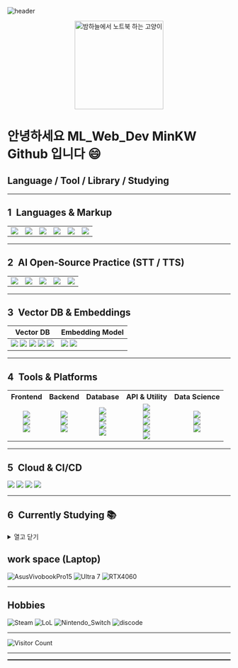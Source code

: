<!-- 헤더 이미지들 -->
![header](https://capsule-render.vercel.app/api?type=Transparent&color=auto&height=100&section=header&text=Hi&nbsp;mkw&nbsp;Github&fontSize=50)

<p align="center">
  <img src="https://github.com/user-attachments/assets/cca48d66-1a54-4b3e-b0d7-fcaea11d637e" width="200" alt="밤하늘에서 노트북 하는 고양이"/>
</p>

# 안녕하세요 ML_Web_Dev MinKW Github 입니다 😄

## Language / Tool / Library / Studying

</div>

---

## 1 Languages & Markup

<table>
  <tr>
    <td align="center"><img src="https://img.shields.io/badge/Python-14354C?style=for-the-badge&logo=python&logoColor=white"/></td>
    <td align="center"><img src="https://img.shields.io/badge/JavaScript-F7DF1E?style=for-the-badge&logo=javascript&logoColor=black"/></td>
    <td align="center"><img src="https://img.shields.io/badge/HTML-239120?style=for-the-badge&logo=html5&logoColor=white"/></td>
    <td align="center"><img src="https://img.shields.io/badge/CSS-239120?style=for-the-badge&logo=css3&logoColor=white"/></td>
    <td align="center"><img src="https://img.shields.io/badge/Tailwind_CSS-06B6D4?style=for-the-badge&logo=tailwindcss&logoColor=white"/></td>
    <td align="center"><img src="https://img.shields.io/badge/Markdown-000000?style=for-the-badge&logo=markdown&logoColor=white"/></td>
  </tr>
</table>

---

## 2 AI Open-Source Practice (STT / TTS)

<table>
  <tr>
    <td align="center"><img src="https://img.shields.io/badge/Whisper-000000?style=for-the-badge&logo=openai&logoColor=white"/></td>
    <td align="center"><img src="https://img.shields.io/badge/Fish--speech-FF6F61?style=for-the-badge"/></td>
    <td align="center"><img src="https://img.shields.io/badge/Zonos-0088cc?style=for-the-badge"/></td>
    <td align="center"><img src="https://img.shields.io/badge/gTTS-FFB400?style=for-the-badge"/></td>
    <td align="center"><img src="https://img.shields.io/badge/Coqui_TTS-4CAF50?style=for-the-badge"/></td>
  </tr>
</table>

---

## 3 Vector DB & Embeddings

| Vector DB | Embedding Model |
|-----------|-----------------|
| <img src="https://img.shields.io/badge/Chroma-4B8BBE?style=for-the-badge"/> <img src="https://img.shields.io/badge/Weaviate-FF6F00?style=for-the-badge"/> <img src="https://img.shields.io/badge/Qdrant-FF4D6D?style=for-the-badge"/> <img src="https://img.shields.io/badge/Milvus-00BFA5?style=for-the-badge"/> <img src="https://img.shields.io/badge/Faiss-4285F4?style=for-the-badge"/> | <img src="https://img.shields.io/badge/AWS_Bedrock_Cohere-FF9900?style=for-the-badge&logo=amazonaws&logoColor=white"/> <a href="https://huggingface.co/jhgan/ko-sroberta-multitask"><img src="https://img.shields.io/badge/ko--sroberta--multitask-FFD700?style=for-the-badge&logo=huggingface&logoColor=black"/></a> |

---

## 4 Tools & Platforms

<table>
  <tr>
    <th>Frontend</th>
    <th>Backend</th>
    <th>Database</th>
    <th>API & Utility</th>
    <th>Data Science</th>
  </tr>
  <tr>
    <td align="center">
      <img src="https://img.shields.io/badge/React-20232a?style=for-the-badge&logo=react&logoColor=61DAFB"/><br>
      <img src="https://img.shields.io/badge/Vite-646CFF?style=for-the-badge&logo=vite&logoColor=white"/><br>
      <img src="https://img.shields.io/badge/Framer_Motion-0055FF?style=for-the-badge&logo=framer&logoColor=white"/>
    </td>
    <td align="center">
      <img src="https://img.shields.io/badge/Node.js-43853D?style=for-the-badge&logo=node.js&logoColor=white"/><br>
      <img src="https://img.shields.io/badge/Express.js-000000?style=for-the-badge&logo=express&logoColor=white"/><br>
      <img src="https://img.shields.io/badge/Supabase-3ECF8E?style=for-the-badge&logo=supabase&logoColor=white"/>
    </td>
    <td align="center">
      <img src="https://img.shields.io/badge/PostgreSQL-316192?style=for-the-badge&logo=postgresql&logoColor=white"/><br>
      <img src="https://img.shields.io/badge/MySQL-4479A1?style=for-the-badge&logo=mysql&logoColor=white"/><br>
      <img src="https://img.shields.io/badge/MongoDB-4EA94B?style=for-the-badge&logo=mongodb&logoColor=white"/><br>
      <img src="https://img.shields.io/badge/SQLite-003B57?style=for-the-badge&logo=sqlite&logoColor=white"/>
    </td>
    <td align="center">
      <img src="https://img.shields.io/badge/Axios-5A29E4?style=for-the-badge"/><br>
      <img src="https://img.shields.io/badge/WebSocket-010101?style=for-the-badge&logo=websocket&logoColor=white"/><br>
      <img src="https://img.shields.io/badge/WebRTC-333333?style=for-the-badge&logo=webrtc&logoColor=white"/><br>
      <img src="https://img.shields.io/badge/SweetAlert2-ffcc00?style=for-the-badge"/><br>
      <img src="https://img.shields.io/badge/Streamlit-FF4B4B?style=for-the-badge&logo=streamlit&logoColor=white"/>
    </td>
    <td align="center">
      <img src="https://img.shields.io/badge/Jupyter-F37626?style=for-the-badge&logo=jupyter&logoColor=white"/><br>
      <img src="https://img.shields.io/badge/NumPy-013243?style=for-the-badge&logo=numpy&logoColor=white"/><br>
      <img src="https://img.shields.io/badge/Pandas-150458?style=for-the-badge&logo=pandas&logoColor=white"/>
    </td>
  </tr>
</table>

---

## 5 Cloud & CI/CD

<p align="left">
  <img src="https://img.shields.io/badge/AWS_Bedrock-FF9900?style=for-the-badge&logo=amazonaws&logoColor=white"/>
  <img src="https://img.shields.io/badge/Netlify-00C7B7?style=for-the-badge&logo=netlify&logoColor=white"/>
  <img src="https://img.shields.io/badge/Render-00979D?style=for-the-badge&logo=render&logoColor=white"/>
  <img src="https://img.shields.io/badge/GitHub_Actions-2088FF?style=for-the-badge&logo=githubactions&logoColor=white"/>
</p>

---

## 6 Currently Studying 📚
<details>
  <summary>열고 닫기</summary>

| DevOps | Framework | ML Acceleration |
|--------|-----------|-----------------|
| <img src="https://img.shields.io/badge/Docker-2496ED?style=for-the-badge&logo=docker&logoColor=white"/> | <img src="https://img.shields.io/badge/Flask-000000?style=for-the-badge&logo=flask&logoColor=white"/> <br> <img src="https://img.shields.io/badge/FastAPI-009688?style=for-the-badge&logo=fastapi&logoColor=white"/> <br> <img src="https://img.shields.io/badge/Vue.js-35495E?style=for-the-badge&logo=vue.js&logoColor=4FC08D"/> | <img src="https://img.shields.io/badge/CUDA-76B900?style=for-the-badge&logo=nvidia&logoColor=white"/> <br> <img src="https://img.shields.io/badge/cuDNN-76B900?style=for-the-badge&logo=nvidia&logoColor=white"/> |

</details>


## work space (Laptop)

![AsusVivobookPro15](https://img.shields.io/badge/Windows-ASUS_VivoBookPro15-0078D6?style=for-the-badge&logo=windows&logoColor=white)
![Ultra 7](https://img.shields.io/badge/Intel-Core_Utral7_155H_10th-0071C5?style=for-the-badge&logo=intel&logoColor=white)
![RTX4060](https://img.shields.io/badge/NVIDIA-RTX4060-76B900?style=for-the-badge&logo=nvidia&logoColor=white)

<hr />

## Hobbies

![Steam](https://img.shields.io/badge/Steam-000000?style=for-the-badge&logo=steam&logoColor=white)
![LoL](https://img.shields.io/badge/Riot_Games-D32936?style=for-the-badge&logo=riot-games&logoColor=white)
![Nintendo_Switch](https://img.shields.io/badge/Nintendo_Switch-E60012?style=for-the-badge&logo=nintendo-switch&logoColor=white)
![discode](https://img.shields.io/badge/Discord-7289DA?style=for-the-badge&logo=discord&logoColor=white)

<hr />


<!-- 커밋 스피드(잔디) -->
<!--
[![GitHub Streak](https://github-readme-streak-stats.herokuapp.com?user=minkyoungwon&theme=dark)](https://git.io/streak-stats)

<!-- 방문자 수 카운터 -->
![Visitor Count](https://komarev.com/ghpvc/?username=minkyoungwon&color=blue)

<hr />

<div style="border-bottom: 2px solid black; width: 100%;"></div>
